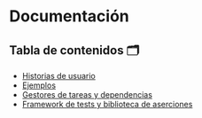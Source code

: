 # Documentación

## Tabla de contenidos :card_index_dividers:

- [Historias de usuario](HU.md)
- [Ejemplos](examples/)
- [Gestores de tareas y dependencias](gestores.md)
- [Framework de tests y biblioteca de aserciones](test-framework.md)
